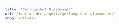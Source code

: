 ```yaml
---
title: "Geflügelhof Glashauser"
url: /lauf-an-der-pegnitz/gefluegelhof-glashauser/
shop: Hofladen
---
```


